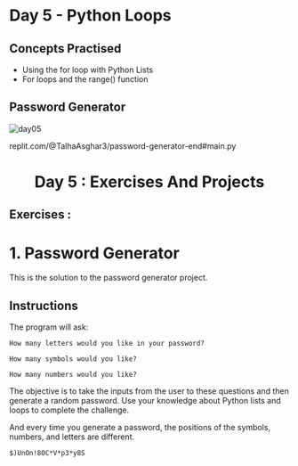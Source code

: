 # Day 5 - Python Loops
## Concepts Practised
- Using the for loop with Python Lists
- For loops and the range() function
## Password Generator
![day05](https://user-images.githubusercontent.com/98851253/154311198-83cc6a60-6a57-4e21-bb01-6b54593def0e.gif)

replit.com/@TalhaAsghar3/password-generator-end#main.py


<h1 align="center">Day 5 : Exercises And Projects
</h1>
<h2 align="left">Exercises : 
</h2>

# 1. Password Generator

This is the solution to the password generator project.


## Instructions

The program will ask:
```
How many letters would you like in your password?
```
```
How many symbols would you like?
```
```
How many numbers would you like?
```
The objective is to take the inputs from the user to these questions and then generate a random password. Use your knowledge about Python lists and loops to complete the challenge. 

And every time you generate a password, the positions of the symbols, numbers, and letters are different. 
```
$)UnOn!8OC*V*p3*y8S
```

